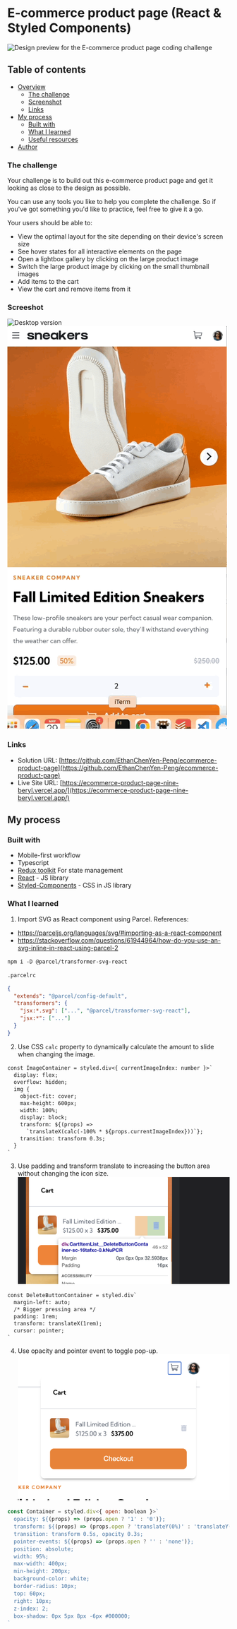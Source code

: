 # E-commerce product page (React & Styled Components)

![Design preview for the E-commerce product page coding challenge](./design/desktop-preview.jpg)

## Table of contents

- [Overview](#overview)
  - [The challenge](#the-challenge)
  - [Screenshot](#screenshot)
  - [Links](#links)
- [My process](#my-process)
  - [Built with](#built-with)
  - [What I learned](#what-i-learned)
  - [Useful resources](#useful-resources)
- [Author](#author)

### The challenge

Your challenge is to build out this e-commerce product page and get it looking as close to the design as possible.

You can use any tools you like to help you complete the challenge. So if you've got something you'd like to practice, feel free to give it a go.

Your users should be able to:

- View the optimal layout for the site depending on their device's screen size
- See hover states for all interactive elements on the page
- Open a lightbox gallery by clicking on the large product image
- Switch the large product image by clicking on the small thumbnail images
- Add items to the cart
- View the cart and remove items from it

### Screeshot
![Desktop version](./screenshots/desktop.gif)
![Mobile version](./screenshots/mobile.gif)

### Links

- Solution URL: [https://github.com/EthanChenYen-Peng/ecommerce-product-page](https://github.com/EthanChenYen-Peng/ecommerce-product-page)
- Live Site URL: [https://ecommerce-product-page-nine-beryl.vercel.app/](https://ecommerce-product-page-nine-beryl.vercel.app/)

## My process

### Built with

- Mobile-first workflow
- Typescript
- [Redux toolkit](https://redux-toolkit.js.org/) For state management
- [React](https://reactjs.org/) - JS library
- [Styled-Components](https://styled-components.com/) - CSS in JS library


### What I learned
1. Import SVG as React component using Parcel.
References:
  * https://parceljs.org/languages/svg/#importing-as-a-react-component
  * https://stackoverflow.com/questions/61944964/how-do-you-use-an-svg-inline-in-react-using-parcel-2
```shell
npm i -D @parcel/transformer-svg-react
```

`.parcelrc`
```json
{
  "extends": "@parcel/config-default",
  "transformers": {
    "jsx:*.svg": ["...", "@parcel/transformer-svg-react"],
    "jsx:*": ["..."]
  }
}
```
2. Use CSS `calc` property to dynamically calculate the amount to slide when changing the image.
```tsx
const ImageContainer = styled.div<{ currentImageIndex: number }>`
  display: flex;
  overflow: hidden;
  img {
    object-fit: cover;
    max-height: 600px;
    width: 100%;
    display: block;
    transform: ${(props) =>
      `translateX(calc(-100% * ${props.currentImageIndex}))`};
    transition: transform 0.3s;
  }
`
```

3. Use padding and transform translate to increasing the button area without changing the icon size.
![Increase button area](./screenshots/bigger-button-area.png)
```tsx
const DeleteButtonContainer = styled.div`
  margin-left: auto;
  /* Bigger pressing area */
  padding: 1rem;
  transform: translateX(1rem);
  cursor: pointer;
`
```

4. Use opacity and pointer event to toggle pop-up.
![Toggle pop-up](./screenshots/toggle-popup.png)
```jsx
const Container = styled.div<{ open: boolean }>`
  opacity: ${(props) => (props.open ? '1' : '0')};
  transform: ${(props) => (props.open ? 'translateY(0%)' : 'translateY(30px)')};
  transition: transform 0.5s, opacity 0.3s;
  pointer-events: ${(props) => (props.open ? '' : 'none')};
  position: absolute;
  width: 95%;
  max-width: 400px;
  min-height: 200px;
  background-color: white;
  border-radius: 10px;
  top: 60px;
  right: 10px;
  z-index: 2;
  box-shadow: 0px 5px 8px -6px #000000;
`
```
